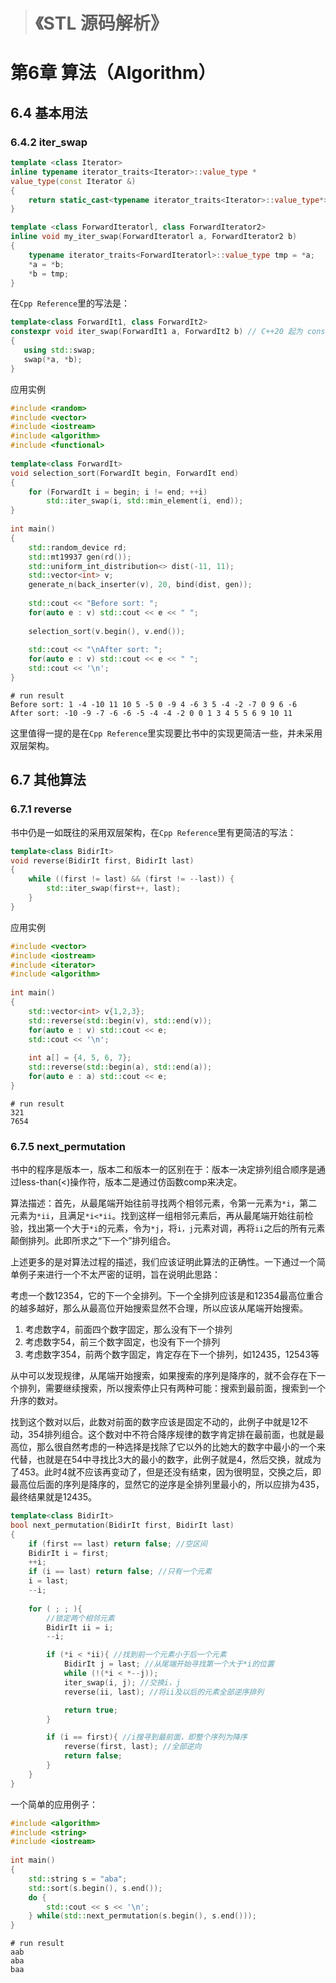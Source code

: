 > # 《STL 源码解析》



# 第6章 算法（Algorithm）

## 6.4 基本用法

### 6.4.2 iter_swap

```c++
template <class Iterator>
inline typename iterator_traits<Iterator>::value_type *
value_type(const Iterator &)
{
    return static_cast<typename iterator_traits<Iterator>::value_type*>(0);
}

template <class ForwardIteratorl, class ForwardIterator2>
inline void my_iter_swap(ForwardIteratorl a, ForwardIterator2 b)
{
    typename iterator_traits<ForwardIteratorl>::value_type tmp = *a;
    *a = *b;
    *b = tmp;
}
```

在`Cpp Reference`里的写法是：

```c++
template<class ForwardIt1, class ForwardIt2>
constexpr void iter_swap(ForwardIt1 a, ForwardIt2 b) // C++20 起为 constexpr
{
   using std::swap;
   swap(*a, *b);
}
```

应用实例

```c++ 
#include <random>
#include <vector>
#include <iostream>
#include <algorithm>
#include <functional>
 
template<class ForwardIt>
void selection_sort(ForwardIt begin, ForwardIt end)
{
    for (ForwardIt i = begin; i != end; ++i)
        std::iter_swap(i, std::min_element(i, end));
}
 
int main()
{
    std::random_device rd;
    std::mt19937 gen(rd());
    std::uniform_int_distribution<> dist(-11, 11);
    std::vector<int> v;
    generate_n(back_inserter(v), 20, bind(dist, gen));
 
    std::cout << "Before sort: ";
    for(auto e : v) std::cout << e << " ";
 
    selection_sort(v.begin(), v.end());
 
    std::cout << "\nAfter sort: ";
    for(auto e : v) std::cout << e << " ";
    std::cout << '\n';
}
```

```shell
# run result
Before sort: 1 -4 -10 11 10 5 -5 0 -9 4 -6 3 5 -4 -2 -7 0 9 6 -6 
After sort: -10 -9 -7 -6 -6 -5 -4 -4 -2 0 0 1 3 4 5 5 6 9 10 11 
```

这里值得一提的是在`Cpp Reference`里实现要比书中的实现更简洁一些，并未采用双层架构。





## 6.7 其他算法

### 6.7.1 reverse

书中仍是一如既往的采用双层架构，在`Cpp Reference`里有更简洁的写法：

```c++
template<class BidirIt>
void reverse(BidirIt first, BidirIt last)
{
    while ((first != last) && (first != --last)) {
        std::iter_swap(first++, last);
    }
}
```

应用实例

```c++
#include <vector>
#include <iostream>
#include <iterator>
#include <algorithm>
 
int main()
{
    std::vector<int> v{1,2,3};
    std::reverse(std::begin(v), std::end(v));
    for(auto e : v) std::cout << e;
    std::cout << '\n';
 
    int a[] = {4, 5, 6, 7};
    std::reverse(std::begin(a), std::end(a));
    for(auto e : a) std::cout << e;
}
```

```shell
# run result
321
7654
```







### 6.7.5 next_permutation

书中的程序是版本一，版本二和版本一的区别在于：版本一决定排列组合顺序是通过less-than(<)操作符，版本二是通过仿函数comp来决定。

算法描述：首先，从最尾端开始往前寻找两个相邻元素，令第一元素为`*i`，第二元素为`*ii`，且满足`*i<*ii`。找到这样一组相邻元素后，再从最尾端开始往前检验，找出第一个大于`*i`的元素，令为`*j`，将`i，j`元素对调，再将`ii`之后的所有元素颠倒排列。此即所求之“下一个”排列组合。

上述更多的是对算法过程的描述，我们应该证明此算法的正确性。一下通过一个简单例子来进行一个不太严密的证明，旨在说明此思路：

考虑一个数12354，它的下一个全排列。下一个全排列应该是和12354最高位重合的越多越好，那么从最高位开始搜索显然不合理，所以应该从尾端开始搜索。

1. 考虑数字4，前面四个数字固定，那么没有下一个排列
2. 考虑数字54，前三个数字固定，也没有下一个排列
3. 考虑数字354，前两个数字固定，肯定存在下一个排列，如12435，12543等

从中可以发现规律，从尾端开始搜索，如果搜索的序列是降序的，就不会存在下一个排列，需要继续搜索，所以搜索停止只有两种可能：搜索到最前面，搜索到一个升序的数对。

找到这个数对以后，此数对前面的数字应该是固定不动的，此例子中就是12不动，354排列组合。这个数对中不符合降序规律的数字肯定排在最前面，也就是最高位，那么很自然考虑的一种选择是找除了它以外的比她大的数字中最小的一个来代替，也就是在54中寻找比3大的最小的数字，此例子就是4，然后交换，就成为了453。此时4就不应该再变动了，但是还没有结束，因为很明显，交换之后，即最高位后面的序列是降序的，显然它的逆序是全排列里最小的，所以应排为435，最终结果就是12435。

```c++
template<class BidirIt>
bool next_permutation(BidirIt first, BidirIt last)
{
    if (first == last) return false; //空区间
    BidirIt i = first;
    ++i;
    if (i == last) return false; //只有一个元素
    i = last;
    --i;
 
    for ( ; ; ){
        //锁定两个相邻元素
        BidirIt ii = i;
        --i;

        if (*i < *ii){ //找到前一个元素小于后一个元素
            BidirIt j = last; //从尾端开始寻找第一个大于*i的位置
            while (!(*i < *--j));
            iter_swap(i, j); //交换i，j
            reverse(ii, last); //将ii及以后的元素全部逆序排列

            return true;
        }

        if (i == first){ //i搜寻到最前面，即整个序列为降序
            reverse(first, last); //全部逆向
            return false;
        }
    }
}
```

一个简单的应用例子：

```c++
#include <algorithm>
#include <string>
#include <iostream>
 
int main()
{
    std::string s = "aba";
    std::sort(s.begin(), s.end());
    do {
        std::cout << s << '\n';
    } while(std::next_permutation(s.begin(), s.end()));
}
```

```shell
# run result
aab
aba
baa
```

